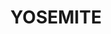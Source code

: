 ---
lastmod: '2025-04-06T06:05:20+00:00'
latitude: -33.832923
layout: suburb
longitude: 150.435639
postcode: '2780'
state: NSW
title: YOSEMITE
url: /nsw/yosemite/
---